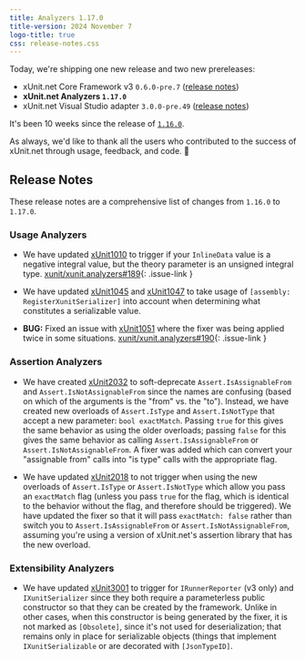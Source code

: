 ```yaml
---
title: Analyzers 1.17.0
title-version: 2024 November 7
logo-title: true
css: release-notes.css
---
```


Today, we're shipping one new release and two new prereleases:

* xUnit.net Core Framework v3 `0.6.0-pre.7` ([release notes](/releases/v3/0.6.0-pre.7))
* **xUnit.net Analyzers `1.17.0`**
* xUnit.net Visual Studio adapter `3.0.0-pre.49` ([release notes](/releases/visualstudio/3.0.0-pre.49))

It's been 10 weeks since the release of [`1.16.0`](1.16.0).

As always, we'd like to thank all the users who contributed to the success of xUnit.net through usage, feedback, and code. 🎉

## Release Notes

These release notes are a comprehensive list of changes from `1.16.0` to `1.17.0`.

### Usage Analyzers

* We have updated [xUnit1010](/xunit.analyzers/rules/xUnit1010) to trigger if your `InlineData` value is a negative integral value, but the theory parameter is an unsigned integral type. [xunit/xunit.analyzers#189](https://github.com/xunit/xunit.analyzers/pull/189){: .issue-link }

* We have updated [xUnit1045](/xunit.analyzers/rules/xUnit1045) and [xUnit1047](/xunit.analyzers/rules/xUnit1047) to take usage of `[assembly: RegisterXunitSerializer]` into account when determining what constitutes a serializable value.

* **BUG:** Fixed an issue with [xUnit1051](/xunit.analyzers/rules/xUnit1051) where the fixer was being applied twice in some situations. [xunit/xunit.analyzers#190](https://github.com/xunit/xunit.analyzers/pull/190){: .issue-link }

### Assertion Analyzers

* We have created [xUnit2032](/xunit.analyzers/rules/xUnit2032) to soft-deprecate `Assert.IsAssignableFrom` and `Assert.IsNotAssignableFrom` since the names are confusing (based on which of the arguments is the "from" vs. the "to"). Instead, we have created new overloads of `Assert.IsType` and `Assert.IsNotType` that accept a new parameter: `bool exactMatch`. Passing `true` for this gives the same behavior as using the older overloads; passing `false` for this gives the same behavior as calling `Assert.IsAssignableFrom` or `Assert.IsNotAssignableFrom`. A fixer was added which can convert your "assignable from" calls into "is type" calls with the appropriate flag.

* We have updated [xUnit2018](/xunit.analyzers/rules/xUnit2018) to not trigger when using the new overloads of `Assert.IsType` or `Assert.IsNotType` which allow you pass an `exactMatch` flag (unless you pass `true` for the flag, which is identical to the behavior without the flag, and therefore should be triggered). We have updated the fixer so that it will pass `exactMatch: false` rather than switch you to `Assert.IsAssignableFrom` or `Assert.IsNotAssignableFrom`, assuming you're using a version of xUnit.net's assertion library that has the new overload.

### Extensibility Analyzers

* We have updated [xUnit3001](/xunit.analyzers/rules/xUnit3001) to trigger for `IRunnerReporter` (v3 only) and `IXunitSerializer` since they both require a parameterless public constructor so that they can be created by the framework. Unlike in other cases, when this constructor is being generated by the fixer, it is not marked as `[Obsolete]`, since it's not used for deserialization; that remains only in place for serializable objects (things that implement `IXunitSerializable` or are decorated with `[JsonTypeID]`.
